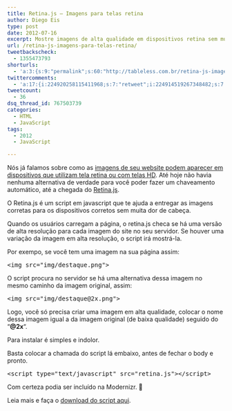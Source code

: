 ```yaml
---
title: Retina.js – Imagens para telas retina
author: Diego Eis
type: post
date: 2012-07-16
excerpt: Mostre imagens de alta qualidade em dispositivos retina sem muito trabalho.
url: /retina-js-imagens-para-telas-retina/
tweetbackscheck:
  - 1355473793
shorturls:
  - 'a:3:{s:9:"permalink";s:60:"http://tableless.com.br/retina-js-imagens-para-telas-retina/";s:7:"tinyurl";s:26:"http://tinyurl.com/85yg99h";s:4:"isgd";s:19:"http://is.gd/sYPi0O";}'
twittercomments:
  - 'a:17:{i:224920258115411968;s:7:"retweet";i:224914519267348482;s:7:"retweet";i:224913457210859520;s:7:"retweet";i:224912992326778881;s:7:"retweet";i:224846900199821313;s:7:"retweet";i:226363114134843392;s:7:"retweet";i:226314926602477569;s:7:"retweet";i:226293444132347905;s:7:"retweet";i:230121405465886721;s:7:"retweet";i:230085185675333633;s:7:"retweet";i:228572990877609985;s:7:"retweet";i:228570606738735104;s:7:"retweet";i:228570345509113857;s:7:"retweet";i:250310127905812480;s:7:"retweet";i:250310099703328768;s:7:"retweet";i:261614456340107264;s:7:"retweet";i:271367185325228032;s:7:"retweet";}'
tweetcount:
  - 36
dsq_thread_id: 767503739
categories:
  - HTML
  - JavaScript
tags:
  - 2012
  - JavaScript

---
```

Nós já falamos sobre como as [imagens de seu website podem aparecer em dispositivos que utilizam tela retina ou com telas HD][1]. Até hoje não havia nenhuma alternativa de verdade para você poder fazer um chaveamento automático, até a chegada do [Retina.js][2].

O Retina.js é um script em javascript que te ajuda a entregar as imagens corretas para os dispositivos corretos sem muita dor de cabeça.
  
Quando os usuários carregam a página, o retina.js checa se há uma versão de alta resolução para cada imagem do site no seu servidor. Se houver uma variação da imagem em alta resolução, o script irá mostrá-la.

Por exempo, se você tem uma imagem na sua página assim:

<pre class="lang-html">&lt;img src="img/destaque.png"&gt;
</pre>

O script procura no servidor se há uma alternativa dessa imagem no mesmo caminho da imagem original, assim:

<pre class="lang-html">&lt;img src="img/destaque@2x.png"&gt;
</pre>

Logo, você só precisa criar uma imagem em alta qualidade, colocar o nome dessa imagem igual a da imagem original (de baixa qualidade) seguido do &#8220;**@2x**&#8220;.

Para instalar é simples e indolor.
  
Basta colocar a chamada do script lá embaixo, antes de fechar o body e pronto.

<pre class="lang-html">&lt;script type="text/javascript" src="retina.js"&gt;&lt;/script&gt; 
</pre>

Com certeza podia ser incluído na Modernizr. 🙂

Leia mais e faça o [download do script aqui][2].

 [1]: http://tableless.com.br/qualidade-de-imagens-e-densidade-de-pixels/
 [2]: http://retinajs.com/